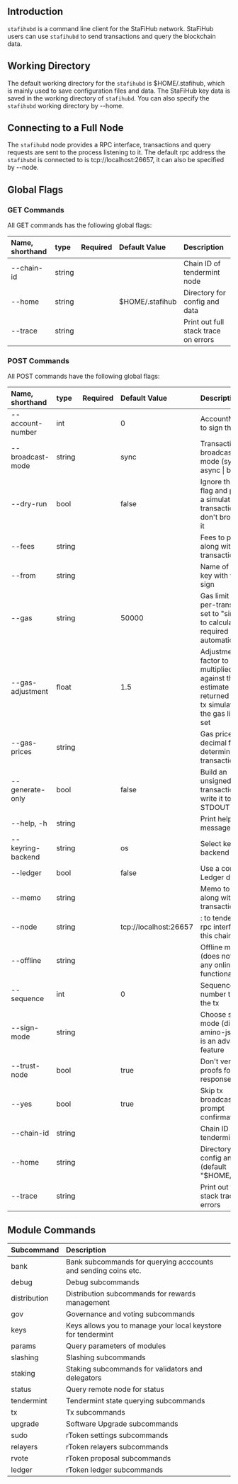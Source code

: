## Introduction
`stafihubd` is a command line client for the StaFiHub network. StaFiHub users can use `stafihubd` to send transactions and query the blockchain data.

## Working Directory
The default working directory for the `stafihubd` is $HOME/.stafihub, which is mainly used to save configuration files and data. The StaFiHub key data is saved in the working directory of `stafihubd`. You can also specify the `stafihubd` working directory by --home.

## Connecting to a Full Node
The `stafihubd` node provides a RPC interface, transactions and query requests are sent to the process listening to it. The default rpc address the `stafihubd` is connected to is tcp://localhost:26657, it can also be specified by --node.

## Global Flags
### GET Commands
All GET commands has the following global flags:

|Name, shorthand   |type   |Required   |Default Value   |Description   |
| :------------ | :------------ | :------------ | :------------ | :------------ |
|--chain-id   |string    |   |   |Chain ID of tendermint node    |
|--home   |string    |   |$HOME/.stafihub	   |Directory for config and data    |
|--trace   |string    |   |   |Print out full stack trace on errors    |

### POST Commands
All POST commands have the following global flags:

|Name, shorthand   |type   |Required   |Default Value   |Description   |
| :------------ | :------------ | :------------ | :------------ | :------------ |
|--account-number   |int    |   |0    |AccountNumber to sign the tx    |
|--broadcast-mode   |string    |   |sync    |Transaction broadcasting mode (sync &VerticalLine; async &VerticalLine; block)    |
|--dry-run   |bool    |   |false    |Ignore the --gas flag and perform a simulation of a transaction, but don't broadcast it    |
|--fees   |string    |   |   |Fees to pay along with transaction    |
|--from   |string    |   |   |Name of private key with which to sign    |
|--gas   |string    |   |50000    |Gas limit to set per-transaction; set to "simulate" to calculate required gas automatically    |
|--gas-adjustment    |float    |   |1.5    |Adjustment factor to be multiplied against the estimate returned by the tx simulation; if the gas limit is set    |
|--gas-prices   |string    |   |   |Gas prices in decimal format to determine the transaction fee    |
|--generate-only   |bool    |   |false    |Build an unsigned transaction and write it to STDOUT    |
|--help, -h   |string    |   |   |Print help message    |
|--keyring-backend   |string    |   |os    |Select keyring's backend    |
|--ledger   |bool    |   |false    |Use a connected Ledger device    |
|--memo   |string   |   |   |Memo to send along with transaction    |
|--node    |string    |   |tcp://localhost:26657    |<host>:<port> to tendermint rpc interface for this chain   |
|--offline   |string    |   |   |Offline mode (does not allow any online functionality)    |
|--sequence   |int    |   |0   |Sequence number to sign the tx    |
|--sign-mode   |string    |   |   |Choose sign mode (direct &VerticalLine; amino-json), this is an advanced feature    |
|--trust-node   |bool    |   |true    |Don't verify proofs for responses    |
|--yes   |bool    |   |true    |Skip tx broadcasting prompt confirmation    |
|--chain-id    |string    |   |   |Chain ID of tendermint node    |
|--home   |string    |   |   |Directory for config and data (default "$HOME/.stafid")    |
|--trace   |string    |   |   |Print out full stack trace on errors    |

## Module Commands

|Subcommand   |Description   |
| :------------ | :------------ |
|bank   |Bank subcommands for querying acccounts and sending coins etc.    |
|debug   |Debug subcommands    |
|distribution   |Distribution subcommands for rewards management    |
|gov   |Governance and voting subcommands    |
|keys   |Keys allows you to manage your local keystore for tendermint    |
|params   |Query parameters of modules    |
|slashing   |Slashing subcommands    |
|staking   |Staking subcommands for validators and delegators    |
|status   |Query remote node for status   |
|tendermint   |Tendermint state querying subcommands   |
|tx   |Tx subcommands    |
|upgrade   |Software Upgrade subcommands    |
|sudo   |rToken settings subcommands    |
|relayers   |rToken relayers subcommands    |
|rvote   |rToken proposal subcommands    |
|ledger   |rToken ledger subcommands    |




